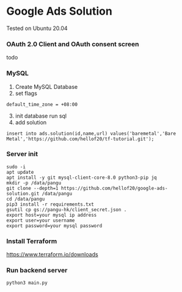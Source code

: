 # Google Ads Solution

Tested on Ubuntu 20.04

### OAuth 2.0 Client and OAuth consent screen
todo

### MySQL
1. Create MySQL Database
2. set flags
```
default_time_zone = +08:00
```
3. init database
  run sql
4. add solution
```
insert into ads.solution(id,name,url) values('baremetal','Bare Metal','https://github.com/hellof20/tf-tutorial.git');
```

### Server init
```
sudo -i
apt update
apt install -y git mysql-client-core-8.0 python3-pip jq
mkdir -p /data/pangu
git clone --depth=1 https://github.com/hellof20/google-ads-solution.git /data/pangu
cd /data/pangu
pip3 install -r requirements.txt
gsutil cp gs://pangu-hk/client_secret.json .
export host=your mysql ip address
export user=your username
export password=your mysql password
```

### Install Terraform
https://www.terraform.io/downloads

### Run backend server
```
python3 main.py
```
